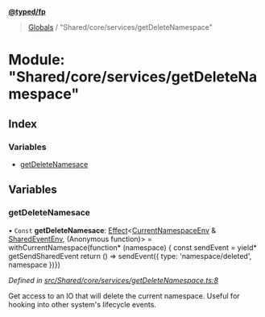 **[@typed/fp](../README.md)**

> [Globals](../globals.md) / "Shared/core/services/getDeleteNamespace"

# Module: "Shared/core/services/getDeleteNamespace"

## Index

### Variables

* [getDeleteNamesace](_shared_core_services_getdeletenamespace_.md#getdeletenamesace)

## Variables

### getDeleteNamesace

• `Const` **getDeleteNamesace**: [Effect](_effect_effect_.effect.md)\<[CurrentNamespaceEnv](../interfaces/_shared_core_services_currentnamespaceenv_.currentnamespaceenv.md) & [SharedEventEnv](../interfaces/_shared_core_events_sharedeventenv_.sharedeventenv.md), (Anonymous function)> = withCurrentNamespace(function* (namespace) { const sendEvent = yield* getSendSharedEvent return () => sendEvent({ type: 'namespace/deleted', namespace })})

*Defined in [src/Shared/core/services/getDeleteNamespace.ts:8](https://github.com/TylorS/typed-fp/blob/ac98ca1/src/Shared/core/services/getDeleteNamespace.ts#L8)*

Get access to an IO that will delete the current namespace. Useful for
hooking into other system's lifecycle events.
